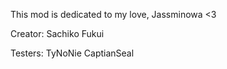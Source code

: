 This mod is dedicated to my love, Jassminowa <3

Creator:
  Sachiko Fukui

Testers:
  TyNoNie
  CaptianSeal
